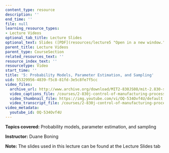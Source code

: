 ```yaml
---
content_type: resource
description: ''
end_time: ''
file: null
learning_resource_types:
- Lecture Videos
optional_tab_title: Lecture Slides
optional_text: Slides ([PDF](resources/lecture5 "Open in a new window."))
parent_title: Lecture Videos
parent_type: CourseSection
related_resources_text: ''
resource_index_text: ''
resourcetype: Video
start_time: ''
title: '5: Probability Models, Parameter Estimation, and Sampling'
uid: 55329956-4839-f5c8-81fd-3e5c8fe7f5cc
video_files:
  archive_url: http://www.archive.org/download/MIT2-830JS08/mit-2.830-s08-lec05_300k.mp4
  video_captions_file: /courses/2-830j-control-of-manufacturing-processes-sma-6303-spring-2008/35422fb670325bc88e473e429303124f_OQ-534Ovf4U.vtt
  video_thumbnail_file: https://img.youtube.com/vi/OQ-534Ovf4U/default.jpg
  video_transcript_file: /courses/2-830j-control-of-manufacturing-processes-sma-6303-spring-2008/8dbed59f5cd8d6d8bd0e2aba1d6edfd4_OQ-534Ovf4U.pdf
video_metadata:
  youtube_id: OQ-534Ovf4U
---
```


**Topics covered:** Probability models, parameter estimation, and sampling

**Instructor:** Duane Boning

**Note:** The slides used in this lecture can be found at the Lecture Slides tab